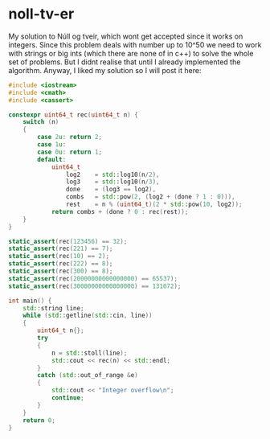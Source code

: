 # noll-tv-er
My solution to Núll og tveir, which wont get accepted since it works on integers. Since this problem deals with number up to 10^50 we need to work with strings or big ints (which there are none of in c++) to solve the whole set of problems. But I didnt realise that until I already implemented the algorithm. Anyway, I liked my solution so I will post it here:

```c++
#include <iostream>
#include <cmath>
#include <cassert>

constexpr uint64_t rec(uint64_t n) {
    switch (n)
    {
        case 2u: return 2;
        case 1u:
        case 0u: return 1;
        default:
            uint64_t
                log2    = std::log10(n/2),
                log3    = std::log10(n/3),
                done    = (log3 == log2),
                combs   = std::pow(2, (log2 + (done ? 1 : 0))),
                rest    = n % (uint64_t)(2 * std::pow(10, log2));
            return combs + (done ? 0 : rec(rest));
    }    
}

static_assert(rec(123456) == 32);
static_assert(rec(221) == 7);
static_assert(rec(10) == 2);
static_assert(rec(222) == 8);
static_assert(rec(300) == 8);
static_assert(rec(20000000000000000) == 65537);
static_assert(rec(30000000000000000) == 131072);

int main() {
    std::string line;
    while (std::getline(std::cin, line))
    {
        uint64_t n{};
        try 
        {
            n = std::stoll(line);
            std::cout << rec(n) << std::endl;
        }
        catch (std::out_of_range &e) 
        { 
            std::cout << "Integer overflow\n"; 
            continue;
        }
    }
    return 0;
}
```
